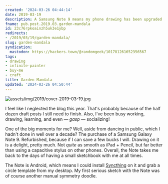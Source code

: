 ```yaml
---
created: '2024-03-26 04:44:14'
date: 2019-03-19
description: A Samsung Note 9 means my phone drawing has been upgraded.
fname: pub.post.2019.03.garden-mandala
id: 23c76rpkoainzh5uk3e1ybp
redirects:
- /2019/03/19/garden-mandala/
slug: garden-mandala
syndication:
  mastodon: https://hackers.town/@randomgeek/101781261652356567
tags:
- drawing
- infinite-painter
- buy-me
- craft
title: Garden Mandala
updated: '2024-03-26 04:50:44'
---
```


![assets/img/2019/cover-2019-03-19.jpg](assets/img/2019/cover-2019-03-19.jpg)

I feel like I neglected the blog this year. That's probably because of the half dozen draft posts I still need to finish. Also, I've been busy working, drawing, learning, and even — *gasp* — socializing!

One of the big moments for me? Well, aside from dancing in public, which I hadn't done in well over a decade? The purchase of a Samsung Galaxy Note 9. Refurbished, because if I can save a few bucks I will. Drawing on it is a delight, pretty much. Not *quite* as smooth as iPad + Pencil, but far better than using a capacitive stylus on other phones. Overall, the Note takes me back to the days of having a small sketchbook with me at all times.

The Note is Android, which means I could install [Syncthing](https://syncthing.net/) on it and grab a circle template from my desktop. My first serious sketch with the Note was of course another manual symmetry doodle.